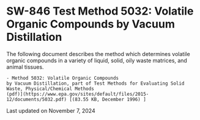 
# SW-846 Test Method 5032: Volatile Organic Compounds by Vacuum Distillation  


The following document describes the method which determines volatile
organic compounds in a variety of liquid, solid, oily waste matrices,
and animal tissues.

    - Method 5032: Volatile Organic Compounds
    by Vacuum Distillation, part of Test Methods for Evaluating Solid
    Waste, Physical/Chemical Methods
    (pdf)](https://www.epa.gov/sites/default/files/2015-12/documents/5032.pdf) [(83.55 KB, December 1996) ] 

Last updated on November 7, 2024

